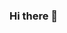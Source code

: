 ### Hi there 👋

<!--
**luizfelipedasilva678/luizfelipedasilva678** is a ✨ _special_ ✨ repository because its `README.md` (this file) appears on your GitHub profile.

Here are some ideas to get you started:

- 🌱 I’m currently learning  Node.js | C# | React
- 📫 How to reach me: linkedin.com/in/luiz-felipe-da-silva


-->
